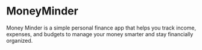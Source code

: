 # MoneyMinder
Money Minder is a simple personal finance app that helps you track income, expenses, and budgets to manage your money smarter and stay financially organized.
